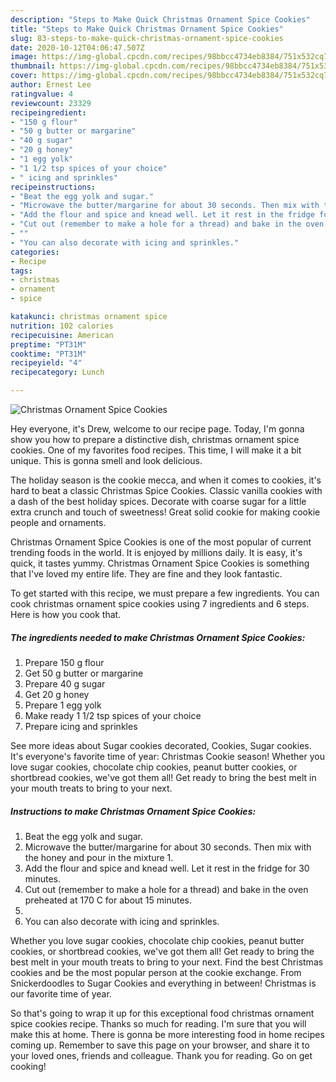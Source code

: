 ```yaml
---
description: "Steps to Make Quick Christmas Ornament Spice Cookies"
title: "Steps to Make Quick Christmas Ornament Spice Cookies"
slug: 83-steps-to-make-quick-christmas-ornament-spice-cookies
date: 2020-10-12T04:06:47.507Z
image: https://img-global.cpcdn.com/recipes/98bbcc4734eb8384/751x532cq70/christmas-ornament-spice-cookies-recipe-main-photo.jpg
thumbnail: https://img-global.cpcdn.com/recipes/98bbcc4734eb8384/751x532cq70/christmas-ornament-spice-cookies-recipe-main-photo.jpg
cover: https://img-global.cpcdn.com/recipes/98bbcc4734eb8384/751x532cq70/christmas-ornament-spice-cookies-recipe-main-photo.jpg
author: Ernest Lee
ratingvalue: 4
reviewcount: 23329
recipeingredient:
- "150 g flour"
- "50 g butter or margarine"
- "40 g sugar"
- "20 g honey"
- "1 egg yolk"
- "1 1/2 tsp spices of your choice"
- " icing and sprinkles"
recipeinstructions:
- "Beat the egg yolk and sugar."
- "Microwave the butter/margarine for about 30 seconds. Then mix with the honey and pour in the mixture 1."
- "Add the flour and spice and knead well. Let it rest in the fridge for 30 minutes."
- "Cut out (remember to make a hole for a thread) and bake in the oven preheated at 170 C for about 15 minutes."
- ""
- "You can also decorate with icing and sprinkles."
categories:
- Recipe
tags:
- christmas
- ornament
- spice

katakunci: christmas ornament spice 
nutrition: 102 calories
recipecuisine: American
preptime: "PT31M"
cooktime: "PT31M"
recipeyield: "4"
recipecategory: Lunch

---
```



![Christmas Ornament Spice Cookies](https://img-global.cpcdn.com/recipes/98bbcc4734eb8384/751x532cq70/christmas-ornament-spice-cookies-recipe-main-photo.jpg)

Hey everyone, it's Drew, welcome to our recipe page. Today, I'm gonna show you how to prepare a distinctive dish, christmas ornament spice cookies. One of my favorites food recipes. This time, I will make it a bit unique. This is gonna smell and look delicious.

The holiday season is the cookie mecca, and when it comes to cookies, it&#39;s hard to beat a classic Christmas Spice Cookies. Classic vanilla cookies with a dash of the best holiday spices. Decorate with coarse sugar for a little extra crunch and touch of sweetness! Great solid cookie for making cookie people and ornaments.

Christmas Ornament Spice Cookies is one of the most popular of current trending foods in the world. It is enjoyed by millions daily. It is easy, it's quick, it tastes yummy. Christmas Ornament Spice Cookies is something that I've loved my entire life. They are fine and they look fantastic.


To get started with this recipe, we must prepare a few ingredients. You can cook christmas ornament spice cookies using 7 ingredients and 6 steps. Here is how you cook that.

<!--inarticleads1-->

##### The ingredients needed to make Christmas Ornament Spice Cookies:

1. Prepare 150 g flour
1. Get 50 g butter or margarine
1. Prepare 40 g sugar
1. Get 20 g honey
1. Prepare 1 egg yolk
1. Make ready 1 1/2 tsp spices of your choice
1. Prepare  icing and sprinkles


See more ideas about Sugar cookies decorated, Cookies, Sugar cookies. It&#39;s everyone&#39;s favorite time of year: Christmas Cookie season! Whether you love sugar cookies, chocolate chip cookies, peanut butter cookies, or shortbread cookies, we&#39;ve got them all! Get ready to bring the best melt in your mouth treats to bring to your next. 

<!--inarticleads2-->

##### Instructions to make Christmas Ornament Spice Cookies:

1. Beat the egg yolk and sugar.
1. Microwave the butter/margarine for about 30 seconds. Then mix with the honey and pour in the mixture 1.
1. Add the flour and spice and knead well. Let it rest in the fridge for 30 minutes.
1. Cut out (remember to make a hole for a thread) and bake in the oven preheated at 170 C for about 15 minutes.
1. 
1. You can also decorate with icing and sprinkles.


Whether you love sugar cookies, chocolate chip cookies, peanut butter cookies, or shortbread cookies, we&#39;ve got them all! Get ready to bring the best melt in your mouth treats to bring to your next. Find the best Christmas cookies and be the most popular person at the cookie exchange. From Snickerdoodles to Sugar Cookies and everything in between! Christmas is our favorite time of year. 

So that's going to wrap it up for this exceptional food christmas ornament spice cookies recipe. Thanks so much for reading. I'm sure that you will make this at home. There is gonna be more interesting food in home recipes coming up. Remember to save this page on your browser, and share it to your loved ones, friends and colleague. Thank you for reading. Go on get cooking!
